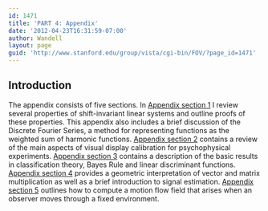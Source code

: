 ```yaml
---
id: 1471
title: 'PART 4: Appendix'
date: '2012-04-23T16:31:59-07:00'
author: Wandell
layout: page
guid: 'http://www.stanford.edu/group/vista/cgi-bin/FOV/?page_id=1471'
---
```


## Introduction

The appendix consists of five sections. In [Appendix section 1](/appendix/#Shift-Invariant_Linear_Systems) I review several properties of shift-invariant linear systems and outline proofs of these properties. This appendix also includes a brief discussion of the Discrete Fourier Series, a method for representing functions as the weighted sum of harmonic functions. [Appendix section 2](/appendix/#Display_Calibration) contains a review of the main aspects of visual display calibration for psychophysical experiments. [Appendix section 3](/appendix/#Classification) contains a description of the basic results in classification theory, Bayes Rule and linear discriminant functions. [Appendix section 4](/appendix/#Signal_Estimation:_A_Geometric_View) provides a geometric interpretation of vector and matrix multiplication as well as a brief introduction to signal estimation. [Appendix section 5](/appendix/#Motion_Flow_Field_Calculation) outlines how to compute a motion flow field that arises when an observer moves through a fixed environment.